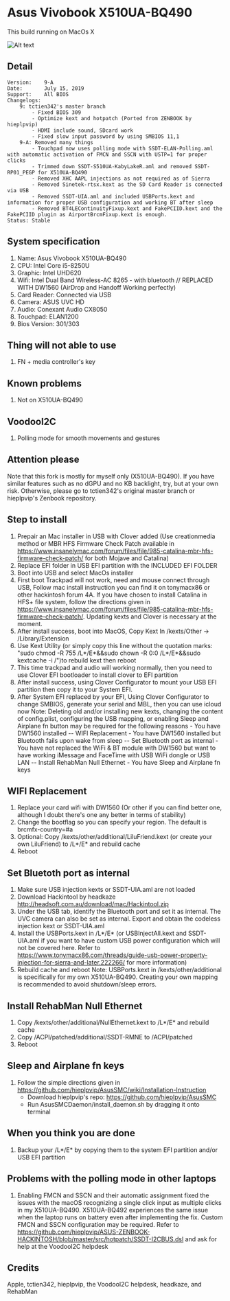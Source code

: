 # Asus Vivobook X510UA-BQ490

This build running on MacOs X

![Alt text](https://ivanov-audio.com/wp-content/uploads/2014/01/Hackintosh-Featured-Image.png)

## Detail

    Version:    9-A
    Date:       July 15, 2019
    Support:    All BIOS
    Changelogs:
        9: tctien342's master branch
            - Fixed BIOS 309
            - Optimize kext and hotpatch (Ported from ZENBOOK by hieplpvip)
            - HDMI include sound, SDcard work
            - Fixed slow input password by using SMBIOS 11,1
        9-A: Removed many things
            - Touchpad now uses polling mode with SSDT-ELAN-Polling.aml with automatic activation of FMCN and SSCN with USTP=1 for proper clicks
            - Trimmed down SSDT-S510UA-KabyLakeR.aml and removed SSDT-RP01_PEGP for X510UA-BQ490
            - Removed XHC AAPL injections as not required as of Sierra
            - Removed Sinetek-rtsx.kext as the SD Card Reader is connected via USB
            - Removed SSDT-UIA.aml and included USBPorts.kext and information for proper USB configuration and working BT after sleep
            - Removed BT4LEContinuityFixup.kext and FakePCIID.kext and the FakePCIID plugin as AirportBrcmFixup.kext is enough.
    Status: Stable

## System specification

1. Name:           Asus Vivobook X510UA-BQ490
2. CPU:            Intel Core i5-8250U
3. Graphic:        Intel UHD620
4. Wifi:           Intel Dual Band Wireless-AC 8265 - with bluetooth // REPLACED WITH DW1560 (AirDrop and Handoff Working perfectly)
5. Card Reader:    Connected via USB
6. Camera:         ASUS UVC HD
7. Audio:          Conexant Audio CX8050
8. Touchpad:       ELAN1200
9. Bios Version:   301/303

## Thing will not able to use

1. FN + media controller's key

## Known problems

1.  Not on X510UA-BQ490

## VoodooI2C

1. Polling mode for smooth movements and gestures

## Attention please
Note that this fork is mostly for myself only (X510UA-BQ490). If you have similar features such as no dGPU and no KB backlight, try, but at your own risk. Otherwise, please go to tctien342's original master branch or hieplpvip's Zenbook repository.

## Step to install

1. Prepair an Mac installer in USB with Clover added (Use creationmedia method or MBR HFS Firmware Check Patch available in https://www.insanelymac.com/forum/files/file/985-catalina-mbr-hfs-firmware-check-patch/ for both Mojave and Catalina)
2. Replace EFI folder in USB EFI partition with the INCLUDED EFI FOLDER
3. Boot into USB and select MacOs installer
4. First boot Trackpad will not work, need and mouse connect through USB, Follow mac install instruction you can find it on tonymacx86 or other hackintosh forum
4A. If you have chosen to install Catalina in HFS+ file system, follow the directions given in https://www.insanelymac.com/forum/files/file/985-catalina-mbr-hfs-firmware-check-patch/. Updating kexts and Clover is necessary at the moment.
5. After install success, boot into MacOS, Copy Kext In /kexts/Other -> /Library/Extension
6. Use Kext Utility (or simply copy this line without the quotation marks: "sudo chmod -R 755 /L*/E*&&sudo chown -R 0:0 /L*/E*&&sudo kextcache -i /")to rebuild kext then reboot
7. This time trackpad and audio will working normally, then you need to use Clover EFI bootloader to install clover to EFI partition
8. After install success, using Clover Configurator to mount your USB EFI partition then copy it to your System EFI.
9. After System EFI replaced by your EFI, Using Clover Configurator to change SMBIOS, generate your serial and MBL, then you can use icloud now
Note: Deleting old and/or installing new kexts, changing the content of config.plist, configuring the USB mapping, or enabling Sleep and Airplane fn button may be required for the following reasons
        - You have DW1560 installed -- WIFI Replacement
        - You have DW1560 installed but Bluetooth fails upon wake from sleep -- Set Bluetooth port as internal
        - You have not replaced the WiFi & BT module with DW1560 but want to have working iMessage and FaceTime with USB WiFi dongle or USB LAN -- Install RehabMan Null Ethernet
        - You have Sleep and Airplane fn keys

## WIFI Replacement

1. Replace your card wifi with DW1560 (Or other if you can find better one, although I doubt there's one any better in terms of stability)
2. Change the bootflag so you can specify your region. The default is brcmfx-country=#a
3. Optional: Copy /kexts/other/additional/LiluFriend.kext (or create your own LiluFriend) to /L*/E* and rebuild cache
4. Reboot

## Set Bluetoth port as internal

1. Make sure USB injection kexts or SSDT-UIA.aml are not loaded
2. Download Hackintool by headkaze http://headsoft.com.au/download/mac/Hackintool.zip
3. Under the USB tab, identify the Bluetooth port and set it as internal. The UVC camera can also be set as internal. Export and obtain the codeless injection kext or SSDT-UIA.aml
4. Install the USBPorts.kext in /L*/E* (or USBInjectAll.kext and SSDT-UIA.aml if you want to have custom USB power configuration which will not be covered here. Refer to https://www.tonymacx86.com/threads/guide-usb-power-property-injection-for-sierra-and-later.222266/ for more information)
5. Rebuild cache and reboot
Note: USBPorts.kext in /kexts/other/additional is specifically for my own X510UA-BQ490. Creating your own mapping is recommended to avoid shutdown/sleep errors.

## Install RehabMan Null Ethernet

1. Copy /kexts/other/additional/NullEthernet.kext to /L*/E* and rebuild cache
2. Copy /ACPI/patched/additional/SSDT-RMNE to /ACPI/patched
3. Reboot

## Sleep and Airplane fn keys
1. Follow the simple directions given in https://github.com/hieplpvip/AsusSMC/wiki/Installation-Instruction
    - Download hieplpvip's repo: https://github.com/hieplpvip/AsusSMC
    - Run AsusSMCDaemon/install_daemon.sh by dragging it onto terminal

## When you think you are done
 
1. Backup your /L*/E* by copying them to the system EFI partition and/or USB EFI partition

## Problems with the polling mode in other laptops
1. Enabling FMCN and SSCN and their automatic assignment fixed the issues with the macOS recognizing a single click input as multiple clicks in my X510UA-BQ490. X510UA-BQ492 experiences the same issue when the laptop runs on battery even after implementing the fix. Custom FMCN and SSCN configuration may be required. Refer to https://github.com/hieplpvip/ASUS-ZENBOOK-HACKINTOSH/blob/master/src/hotpatch/SSDT-I2CBUS.dsl and ask for help at the VoodooI2C helpdesk

## Credits

Apple, tctien342, hieplpvip, the VoodooI2C helpdesk, headkaze, and RehabMan
